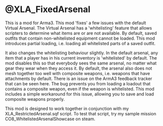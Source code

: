 @XLA_FixedArsenal
================

This is a mod for Arma3. 
This mod 'fixes' a few issues with the default Virtual Arsenal. 
The Virtual Arsenal has a 'whitelisting' feature that allows scripters to determine what items are or are not available. 
By default, saved outfits that contain non-whitelisted equipment cannot be loaded.
This mod introduces partial loading, i.e. loading all whitelisted parts of a saved outfit.

It also changes the whitelisting behaviour slightly. In the default arsenal, any item that a player has in his current inventory is 'whitelisted' by default. The mod disables this so that everybody sees the same arsenal, no matter what gear they wear when they access it.
By default, the arsenal also does not mesh together too well with composite weapons, i.e. weapons that have attachments by default. There is an issue on the ArmA3 feedback tracker that can be seen here. The bug prevents you from loading a loadout that contains a composite weapon, even if the weapon is whitelisted. This mod includes a simple workaround for this issue, allowing you to save and load composite weapons properly.

This mod is designed to work together in conjunction with my XLA_RestrictedArsenal.sqf script. To test that script, try my sample mission CO8_WhitelistedArsenalShowcase on steam.
